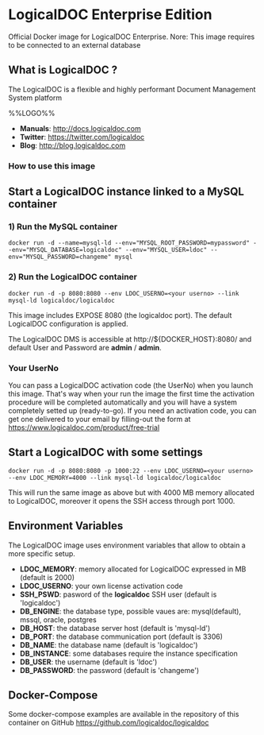 # LogicalDOC Enterprise Edition
Official Docker image for LogicalDOC Enterprise.
Nore: This image requires to be connected to an external database

## What is LogicalDOC ?
The LogicalDOC is a flexible and highly performant Document Management System platform

%%LOGO%%

* **Manuals**: http://docs.logicaldoc.com
* **Twitter**: https://twitter.com/logicaldoc
* **Blog**: http://blog.logicaldoc.com

### How to use this image

## Start a LogicalDOC instance linked to a MySQL container
### 1) Run the MySQL container
```Shell
docker run -d --name=mysql-ld --env="MYSQL_ROOT_PASSWORD=mypassword" --env="MYSQL_DATABASE=logicaldoc" --env="MYSQL_USER=ldoc" --env="MYSQL_PASSWORD=changeme" mysql
```

### 2) Run the LogicalDOC container
```Shell
docker run -d -p 8080:8080 --env LDOC_USERNO=<your userno> --link mysql-ld logicaldoc/logicaldoc
```

This image includes EXPOSE 8080 (the logicaldoc port). The default LogicalDOC configuration is applied.

The LogicalDOC DMS is accessible at http://${DOCKER_HOST}:8080/ and default User and Password are **admin** / **admin**.

### Your UserNo
You can pass a LogicalDOC activation code (the UserNo) when you launch this image.
That's way when your run the image the first time the activation procedure will be completed automatically and you will have a system completely setted up (ready-to-go).
If you need an activation code, you can get one delivered to your email by filling-out the form at https://www.logicaldoc.com/product/free-trial


## Start a LogicalDOC with some settings
```Shell
docker run -d -p 8080:8080 -p 1000:22 --env LDOC_USERNO=<your userno> --env LDOC_MEMORY=4000 --link mysql-ld logicaldoc/logicaldoc
```
This will run the same image as above but with 4000 MB memory allocated to LogicalDOC, moreover it opens the SSH access through port 1000.

## Environment Variables
The LogicalDOC image uses environment variables that allow to obtain a more specific setup.

* **LDOC_MEMORY**: memory allocated for LogicalDOC expressed in MB (default is 2000)
* **LDOC_USERNO**: your own license activation code
* **SSH_PSWD**: pasword of the **logicaldoc** SSH user (default is 'logicaldoc')
* **DB_ENGINE**: the database type, possible vaues are: mysql(default), mssql, oracle, postgres
* **DB_HOST**: the database server host (default is 'mysql-ld')
* **DB_PORT**: the database communication port (default is 3306)
* **DB_NAME**: the database name (default is 'logicaldoc')
* **DB_INSTANCE**: some databases require the instance specification
* **DB_USER**: the username (default is 'ldoc')
* **DB_PASSWORD**: the password (default is 'changeme')

## Docker-Compose
Some docker-compose examples are available in the repository of this container on GitHub https://github.com/logicaldoc/logicaldoc

